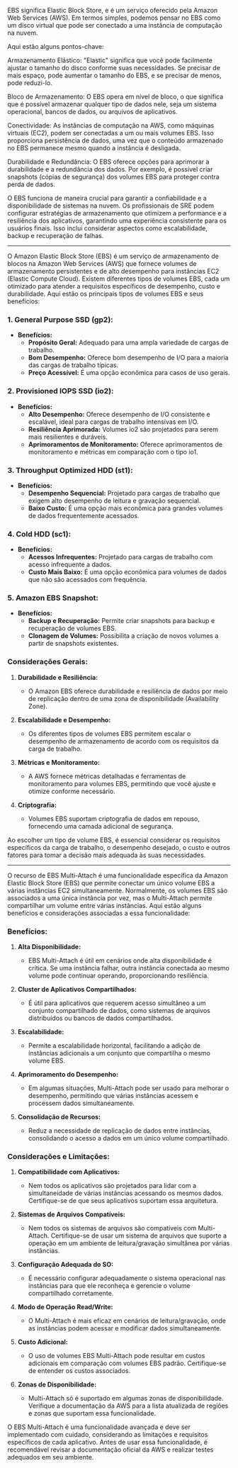 EBS significa Elastic Block Store, e é um serviço oferecido pela Amazon Web Services (AWS). Em termos simples, podemos pensar no EBS como um disco virtual que pode ser conectado a uma instância de computação na nuvem.

Aqui estão alguns pontos-chave:

Armazenamento Elástico: "Elastic" significa que você pode facilmente ajustar o tamanho do disco conforme suas necessidades. Se precisar de mais espaço, pode aumentar o tamanho do EBS, e se precisar de menos, pode reduzi-lo.

Bloco de Armazenamento: O EBS opera em nível de bloco, o que significa que é possível armazenar qualquer tipo de dados nele, seja um sistema operacional, bancos de dados, ou arquivos de aplicativos.

Conectividade: As instâncias de computação na AWS, como máquinas virtuais (EC2), podem ser conectadas a um ou mais volumes EBS. Isso proporciona persistência de dados, uma vez que o conteúdo armazenado no EBS permanece mesmo quando a instância é desligada.

Durabilidade e Redundância: O EBS oferece opções para aprimorar a durabilidade e a redundância dos dados. Por exemplo, é possível criar snapshots (cópias de segurança) dos volumes EBS para proteger contra perda de dados.

O EBS funciona de maneira crucial para garantir a confiabilidade e a disponibilidade de sistemas na nuvem. Os profissionais de SRE podem configurar estratégias de armazenamento que otimizem a performance e a resiliência dos aplicativos, garantindo uma experiência consistente para os usuários finais. Isso inclui considerar aspectos como escalabilidade, backup e recuperação de falhas.

***
O Amazon Elastic Block Store (EBS) é um serviço de armazenamento de blocos na Amazon Web Services (AWS) que fornece volumes de armazenamento persistentes e de alto desempenho para instâncias EC2 (Elastic Compute Cloud). Existem diferentes tipos de volumes EBS, cada um otimizado para atender a requisitos específicos de desempenho, custo e durabilidade. Aqui estão os principais tipos de volumes EBS e seus benefícios:

### 1. **General Purpose SSD (gp2):**

- **Benefícios:**
  - **Propósito Geral:** Adequado para uma ampla variedade de cargas de trabalho.
  - **Bom Desempenho:** Oferece bom desempenho de I/O para a maioria das cargas de trabalho típicas.
  - **Preço Acessível:** É uma opção econômica para casos de uso gerais.

### 2. **Provisioned IOPS SSD (io2):**

- **Benefícios:**
  - **Alto Desempenho:** Oferece desempenho de I/O consistente e escalável, ideal para cargas de trabalho intensivas em I/O.
  - **Resiliência Aprimorada:** Volumes io2 são projetados para serem mais resilientes e duráveis.
  - **Aprimoramentos de Monitoramento:** Oferece aprimoramentos de monitoramento e métricas em comparação com o tipo io1.

### 3. **Throughput Optimized HDD (st1):**

- **Benefícios:**
  - **Desempenho Sequencial:** Projetado para cargas de trabalho que exigem alto desempenho de leitura e gravação sequencial.
  - **Baixo Custo:** É uma opção mais econômica para grandes volumes de dados frequentemente acessados.

### 4. **Cold HDD (sc1):**

- **Benefícios:**
  - **Acessos Infrequentes:** Projetado para cargas de trabalho com acesso infrequente a dados.
  - **Custo Mais Baixo:** É uma opção econômica para volumes de dados que não são acessados com frequência.

### 5. **Amazon EBS Snapshot:**

- **Benefícios:**
  - **Backup e Recuperação:** Permite criar snapshots para backup e recuperação de volumes EBS.
  - **Clonagem de Volumes:** Possibilita a criação de novos volumes a partir de snapshots existentes.

### Considerações Gerais:

1. **Durabilidade e Resiliência:**
   - O Amazon EBS oferece durabilidade e resiliência de dados por meio de replicação dentro de uma zona de disponibilidade (Availability Zone).

2. **Escalabilidade e Desempenho:**
   - Os diferentes tipos de volumes EBS permitem escalar o desempenho de armazenamento de acordo com os requisitos da carga de trabalho.

3. **Métricas e Monitoramento:**
   - A AWS fornece métricas detalhadas e ferramentas de monitoramento para volumes EBS, permitindo que você ajuste e otimize conforme necessário.

4. **Criptografia:**
   - Volumes EBS suportam criptografia de dados em repouso, fornecendo uma camada adicional de segurança.

Ao escolher um tipo de volume EBS, é essencial considerar os requisitos específicos da carga de trabalho, o desempenho desejado, o custo e outros fatores para tomar a decisão mais adequada às suas necessidades.

***

O recurso de EBS Multi-Attach é uma funcionalidade específica da Amazon Elastic Block Store (EBS) que permite conectar um único volume EBS a várias instâncias EC2 simultaneamente. Normalmente, os volumes EBS são associados a uma única instância por vez, mas o Multi-Attach permite compartilhar um volume entre várias instâncias. Aqui estão alguns benefícios e considerações associadas a essa funcionalidade:

### Benefícios:

1. **Alta Disponibilidade:**
   - EBS Multi-Attach é útil em cenários onde alta disponibilidade é crítica. Se uma instância falhar, outra instância conectada ao mesmo volume pode continuar operando, proporcionando resiliência.

2. **Cluster de Aplicativos Compartilhados:**
   - É útil para aplicativos que requerem acesso simultâneo a um conjunto compartilhado de dados, como sistemas de arquivos distribuídos ou bancos de dados compartilhados.

3. **Escalabilidade:**
   - Permite a escalabilidade horizontal, facilitando a adição de instâncias adicionais a um conjunto que compartilha o mesmo volume EBS.

4. **Aprimoramento do Desempenho:**
   - Em algumas situações, Multi-Attach pode ser usado para melhorar o desempenho, permitindo que várias instâncias acessem e processem dados simultaneamente.

5. **Consolidação de Recursos:**
   - Reduz a necessidade de replicação de dados entre instâncias, consolidando o acesso a dados em um único volume compartilhado.

### Considerações e Limitações:

1. **Compatibilidade com Aplicativos:**
   - Nem todos os aplicativos são projetados para lidar com a simultaneidade de várias instâncias acessando os mesmos dados. Certifique-se de que seus aplicativos suportam essa arquitetura.

2. **Sistemas de Arquivos Compatíveis:**
   - Nem todos os sistemas de arquivos são compatíveis com Multi-Attach. Certifique-se de usar um sistema de arquivos que suporte a operação em um ambiente de leitura/gravação simultânea por várias instâncias.

3. **Configuração Adequada do SO:**
   - É necessário configurar adequadamente o sistema operacional nas instâncias para que ele reconheça e gerencie o volume compartilhado corretamente.

4. **Modo de Operação Read/Write:**
   - O Multi-Attach é mais eficaz em cenários de leitura/gravação, onde as instâncias podem acessar e modificar dados simultaneamente.

5. **Custo Adicional:**
   - O uso de volumes EBS Multi-Attach pode resultar em custos adicionais em comparação com volumes EBS padrão. Certifique-se de entender os custos associados.

6. **Zonas de Disponibilidade:**
   - Multi-Attach só é suportado em algumas zonas de disponibilidade. Verifique a documentação da AWS para a lista atualizada de regiões e zonas que suportam essa funcionalidade.

O EBS Multi-Attach é uma funcionalidade avançada e deve ser implementado com cuidado, considerando as limitações e requisitos específicos de cada aplicativo. Antes de usar essa funcionalidade, é recomendável revisar a documentação oficial da AWS e realizar testes adequados em seu ambiente.